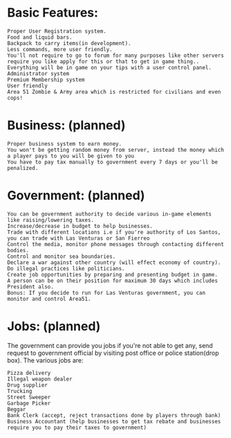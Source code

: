 # Basic Features:

    Proper User Registration system.
    Food and liquid bars.
    Backpack to carry items(in development).
    Less commands, more user friendly.
    You'll not require to go to forum for many purposes like other servers require you like apply for this or that to get in game thing.. Everything will be in game on your tips with a user control panel.
    Administrator system
    Premium Membership system
    User friendly
    Area 51 Zombie & Army area which is restricted for civilians and even cops!


# Business: (planned)

    Proper business system to earn money.
    You won't be getting random money from server, instead the money which a player pays to you will be given to you
    You have to pay tax manually to government every 7 days or you'll be penalized.


# Government: (planned)

    You can be government authority to decide various in-game elements like raising/lowering taxes.
    Increase/decrease in budget to help businesses.
    Trade with different locations i.e if you're authority of Los Santos, you can trade with Las Venturas or San Fierreo
    Control the media, monitor phone messages through contacting different bodies.
    Control and monitor sea boundaries.
    Declare a war against other country (will effect economy of country).
    Do illegal practices like politicians.
    Create job opportunities by preparing and presenting budget in game.
    A person can be on their position for maximum 30 days which includes President also.
    Bonus: If you decide to run for Las Venturas government, you can monitor and control Area51.


# Jobs: (planned)
The government can provide you jobs if you're not able to get any, send request to government official by visiting post office or police station(drop box). The various jobs are:

    Pizza delivery
    Illegal weapon dealer
    Drug supplier
    Trucking
    Street Sweeper
    Garbage Picker
    Beggar
    Bank Clerk (accept, reject transactions done by players through bank)
    Business Accountant (help businesses to get tax rebate and businesses require you to pay their taxes to government)
